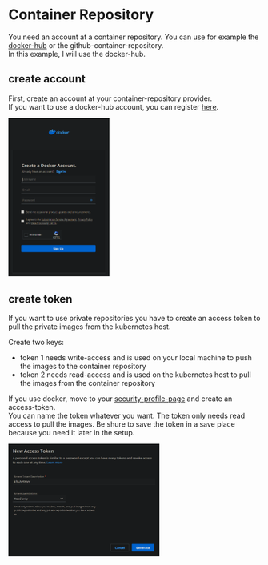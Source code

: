# Container Repository
You need an account at a container repository. You can use for example the [docker-hub](https://hub.docker.com/) or the github-container-repository.  
In this example, I will use the docker-hub. 

## create account
First, create an account at your container-repository provider.  
If you want to use a docker-hub account, you can register [here](https://hub.docker.com/signup).

<img src="../../assets/prerequisites/container-repository/create-account.png" width=40%>

## create token
If you want to use private repositories you have to create an access token to pull the private images from the kubernetes host.  

Create two keys:

  * token 1 needs write-access and is used on your local machine to push the images to the container repository
  * token 2 needs read-access and is used on the kubernetes host to pull the images from the container repository

If you use docker, move to your [security-profile-page](https://hub.docker.com/settings/security) and create an access-token.  
You can name the token whatever you want. The token only needs read access to pull the images. Be shure to save the token in a save place because you need it later in the setup.  

<img src="../../assets/prerequisites/container-repository/create-token.png" width=60%>